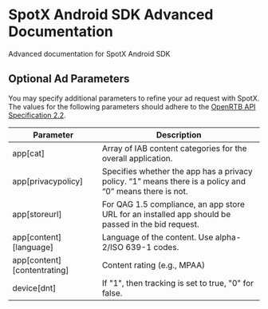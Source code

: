 # SpotX Android SDK Advanced Documentation
Advanced documentation for SpotX Android SDK

## Optional Ad Parameters
You may specify additional parameters to refine your ad request with SpotX. The values for the following parameters should adhere to the [OpenRTB API Specification 2.2](http://www.iab.com/wp-content/uploads/2015/06/OpenRTBAPISpecificationVersion2_2.pdf).

| Parameter | Description |
| --- | --- |
|app[cat]|Array of IAB content categories for the overall application.|
|app[privacypolicy]|Specifies whether the app has a privacy policy. “1” means there is a policy and “0” means there is not.|
|app[storeurl]|For QAG 1.5 compliance, an app store URL for an installed app should be passed in the bid request.|
|app[content][language]|Language of the content. Use alpha-2/ISO 639-1 codes.|
|app[content][contentrating]|Content rating (e.g., MPAA)|
|device[dnt]|If "1", then tracking is set to true, "0" for false.|
